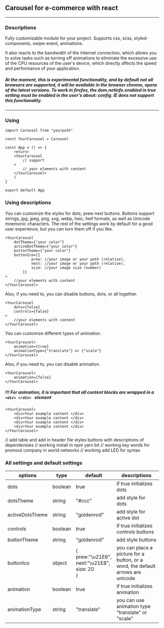## Carousel for e-commerce with react

---

### Descriptions

Fully customizable module for your project. Supports css, scss, styled-components, swipe-event, animations.

It also reacts to the bandwidth of the Internet connection, which allows you to solve tasks such as turning off animations to eliminate the excessive use of the CPU resources of the user's device, which directly affects the speed and performance of your application.

##### At the moment, this is experimental functionality, and by default not all browsers are supported, it will be available in the browser chrome, opera of the latest versions. To work in firefox, the dom.netinfo.enabled in true setting must be enabled in the user's about: config. IE does not support this functionality.

---

### Using

```
import Carousel from "yourpath"

const YourCarousel = Carousel

const App = () => {
	return(
	<YourCarousel
		// support
	>
		// your elements with content
	</YourCarousel>
	)
}

export default App
```

### Using descriptions

You can customize the styles for dots, prew next buttons.
Buttons support strings, jpg, jpeg, png, svg, webp, heic, heif formats, as well as Unicode mnemonic characters.
The rest of the settings work by default for a good user experience, but you can turn them off if you like.

```
<YourCarousel
	dotTheme={"your color"}
	activeDotTheme={"your color"}
	buttonTheme={"your color"}
	buttonIco={{
			prew: //your image or your path (relative),
			next: //your image or your path (relative),
			size: //your image size (number)
		}}
>
	//your elements with content
</YourCarousel>
```

Also, if you need to, you can disable buttons, dots, or all together.

```
<YourCarousel
	dots={false}
	controls={false}
>
	//your elements with content
</YourCarousel>
```

You can customize different types of animation.

```
<YourCarousel>
	animation={true}
	animationType={"translate"} or {"scale"}
</YourCarousel>
```

Also, if you need to, you can disable animation.

```
<YourCarousel>
	animation={false}
</YourCarousel>
```

##### !!! For animation, it is important that all content blocks are wrapped in a `<div> </div> ` element

```
<YourCarousel>
	<div>Your example content </div>
	<div>Your example content </div>
	<div>Your example content </div>
	<div>Your example content </div>
</YourCarousel>
```

// add table and add in header file styles buttons with descriptions of dependensies
// working install in npm yarn bit
// working key words for promout company in world networks
// working add LED for syntax

### All settings and default settings

| options         | type    | default                                                | descriptions                                                                    |
| --------------- | ------- | ------------------------------------------------------ | ------------------------------------------------------------------------------- |
| dots            | boolean | true                                                   | if true initializes dots                                                        |
| dotsTheme       | string  | "#ccc"                                                 | add style for dots                                                              |
| activeDotsTheme | string  | "goldenrod"                                            | add style for active dot                                                        |
| controls        | boolean | true                                                   | if true initializes controls buttons                                            |
| buttonTheme     | string  | "goldenrod"                                            | add style buttons                                                               |
| buttonIco       | object  | {<br>prew:"\u21E6",<br>next:"\u21E8",<br>size: 20<br>} | you can place a picture for a button, or a word, the default arrows are unicode |
| animation       | boolean | true                                                   | if true initializes animation                                                   |
| animationType   | string  | "translate"                                            | you can use animation type "translate" or "scale"                               |
